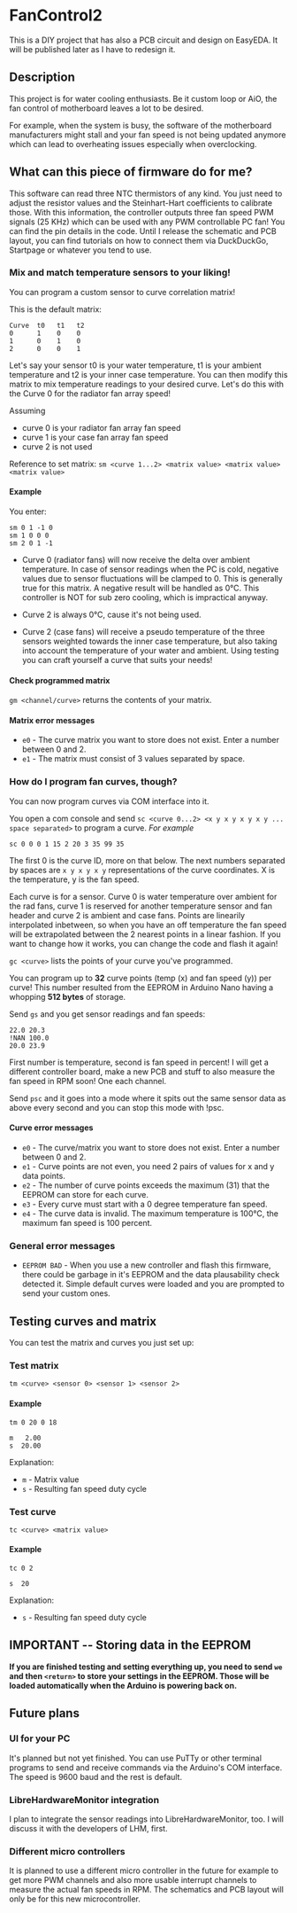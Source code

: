 # FanControl2
This is a DIY project that has also a PCB circuit and design on EasyEDA. It will be published later as I have to redesign it.
## Description
This project is for water cooling enthusiasts. Be it custom loop or AiO, the fan control of motherboard leaves a lot to be desired.

For example, when the system is busy, the software of the motherboard manufacturers might stall and your fan speed is not being updated anymore which can lead to overheating issues especially when overclocking.

## What can this piece of firmware do for me?
This software can read three NTC thermistors of any kind. You just need to adjust the resistor values and the Steinhart-Hart coefficients to calibrate those. With this information, the controller outputs three fan speed PWM signals (25 KHz) which can be used with any PWM controllable PC fan! You can find the pin details in the code. Until I release the schematic and PCB layout, you can find tutorials on how to connect them via DuckDuckGo, Startpage or whatever you tend to use.

### Mix and match temperature sensors to your liking!

You can program a custom sensor to curve correlation matrix!

This is the default matrix:
```
Curve  t0   t1   t2
0      1    0    0
1      0    1    0
2      0    0    1
```

Let's say your sensor t0 is your water temperature, t1 is your ambient temperature and t2 is your inner case temperature. You can then modify this matrix to mix temperature readings to your desired curve. Let's do this with the Curve 0 for the radiator fan array speed!

Assuming
* curve 0 is your radiator fan array fan speed
* curve 1 is your case fan array fan speed
* curve 2 is not used

Reference to set matrix: `sm <curve 1...2> <matrix value> <matrix value> <matrix value>`

#### Example
You enter:
```
sm 0 1 -1 0
sm 1 0 0 0
sm 2 0 1 -1
```
* Curve 0 (radiator fans) will now receive the delta over ambient temperature. In case of sensor readings when the PC is cold, negative values due to sensor fluctuations will be clamped to 0. This is generally true for this matrix. A negative result will be handled as 0°C. This controller is NOT for sub zero cooling, which is impractical anyway.

* Curve 2 is always 0°C, cause it's not being used.

* Curve 2 (case fans) will receive a pseudo temperature of the three sensors weighted towards the inner case temperature, but also taking into account the temperature of your water and ambient. Using testing you can craft yourself a curve that suits your needs!

#### Check programmed matrix
`gm <channel/curve>` returns the contents of your matrix.

#### Matrix error messages
* `e0` - The curve matrix you want to store does not exist. Enter a number between 0 and 2.
* `e1` - The matrix must consist of 3 values separated by space.

### How do I program fan curves, though?
You can now program curves via COM interface into it.

You open a com console and send
`sc <curve 0...2> <x y x y x y x y ... space separated>` to program a curve.
*For example*
```
sc 0 0 0 1 15 2 20 3 35 99 35
```
The first 0 is the curve ID, more on that below. The next numbers separated by spaces are `x y x y x y` representations of the curve coordinates. X is the temperature, y is the fan speed.

Each curve is for a sensor. Curve 0 is water temperature over ambient for the rad fans, curve 1 is reserved for another temperature sensor and fan header and curve 2 is ambient and case fans. Points are linearily interpolated inbetween, so when you have an off temperature the fan speed will be extrapolated between the 2 nearest points in a linear fashion. If you want to change how it works, you can change the code and flash it again!

`gc <curve>` lists the points of your curve you've programmed.

You can program up to **32** curve points (temp (x) and fan speed (y)) per curve!
This number resulted from the EEPROM in Arduino Nano having a whopping **512 bytes** of storage.

Send `gs` and you get sensor readings and fan speeds:

```
22.0 20.3
!NAN 100.0
20.0 23.9
```

First number is temperature, second is fan speed in percent! I will get a different controller board, make a new PCB and stuff to also measure the fan speed in RPM soon! One each channel.

Send `psc` and it goes into a mode where it spits out the same sensor data as above every second and you can stop this mode with !psc.

#### Curve error messages
* `e0` - The curve/matrix you want to store does not exist. Enter a number between 0 and 2.
* `e1` - Curve points are not even, you need 2 pairs of values for x and y data points.
* `e2` - The number of curve points exceeds the maximum (31) that the EEPROM can store for each curve.
* `e3` - Every curve must start with a 0 degree temperature fan speed.
* `e4` - The curve data is invalid. The maximum temperature is 100°C, the maximum fan speed is 100 percent.

### General error messages
* `EEPROM BAD` - When you use a new controller and flash this firmware, there could be garbage in it's EEPROM and the data plausability check detected it. Simple default curves were loaded and you are prompted to send your custom ones.

## Testing curves and matrix
You can test the matrix and curves you just set up:

### Test matrix
`tm <curve> <sensor 0> <sensor 1> <sensor 2>`
#### Example
`tm 0 20 0 18`
```
m   2.00
s  20.00
```

Explanation:
* `m` - Matrix value
* `s` - Resulting fan speed duty cycle

### Test curve
`tc <curve> <matrix value>`
#### Example
`tc 0 2`
```
s  20
```
Explanation:
* `s` - Resulting fan speed duty cycle

## **IMPORTANT -- Storing data in the EEPROM**
**If you are finished testing and setting everything up, you need to send `we` and then `<return>` to store your settings in the EEPROM. Those will be loaded automatically when the Arduino is powering back on.**

## Future plans
### UI for your PC
It's planned but not yet finished.
You can use PuTTy or other terminal programs to send and receive commands via the Arduino's COM interface. The speed is 9600 baud and the rest is default.

### LibreHardwareMonitor integration
I plan to integrate the sensor readings into LibreHardwareMonitor, too. I will discuss it with the developers of LHM, first.

### Different micro controllers
It is planned to use a different micro controller in the future for example to get more PWM channels and also more usable interrupt channels to measure the actual fan speeds in RPM. The schematics and PCB layout will only be for this new microcontroller.